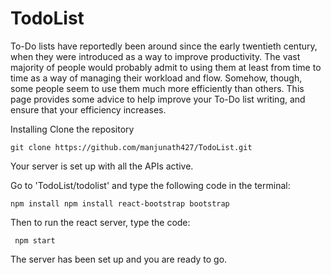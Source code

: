 # TodoList

To-Do lists have reportedly been around since the early twentieth century, when they were introduced as a way to improve productivity. The vast majority of people would probably admit to using them at least from time to time as a way of managing their workload and flow. Somehow, though, some people seem to use them much more efficiently than others. This page provides some advice to help improve your To-Do list writing, and ensure that your efficiency increases.

Installing
Clone the repository

    git clone https://github.com/manjunath427/TodoList.git
Your server is set up with all the APIs active.

Go to 'TodoList/todolist' and type the following code in the terminal:

    npm install npm install react-bootstrap bootstrap

Then to run the react server, type the code:
     
     npm start


The server has been set up and you are ready to go.
